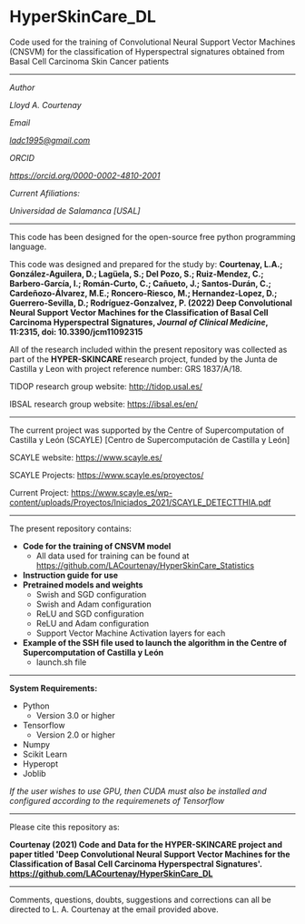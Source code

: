 # HyperSkinCare_DL
Code used for the training of Convolutional Neural Support Vector Machines (CNSVM) for the classification of Hyperspectral signatures obtained from Basal Cell Carcinoma Skin Cancer patients

-----------------------------------------------------------------------------------------------------------------

<i>
Author

Lloyd A. Courtenay

Email

ladc1995@gmail.com

ORCID

https://orcid.org/0000-0002-4810-2001

Current Afiliations:

Universidad de Salamanca [USAL]

</i>

---------------------------------------------------------------------------------------------------

This code has been designed for the open-source free python programming language.

This code was designed and prepared for the study by:
<b> Courtenay, L.A.; González-Aguilera, D.; Lagüela, S.; Del Pozo, S.; Ruiz-Mendez, C.; Barbero-García, I.; Román-Curto, C.; Cañueto, J.;
Santos-Durán, C.; Cardeñozo-Álvarez, M.E.; Roncero-Riesco, M.; Hernandez-Lopez, D.; Guerrero-Sevilla, D.; Rodríguez-Gonzalvez, P. (2022)
Deep Convolutional Neural Support Vector Machines for the Classification of Basal Cell Carcinoma Hyperspectral Signatures, <i>Journal of Clinical Medicine</i>, 11:2315, doi: 10.3390/jcm11092315</b>

All of the research included within the present repository was collected as part of the <b> HYPER-SKINCARE </b> research project, funded by the
Junta de Castilla y Leon with project reference number: GRS 1837/A/18.

TIDOP research group website: http://tidop.usal.es/

IBSAL research group website: https://ibsal.es/en/

---------------------------------------------------------------------------------------------------

The current project was supported by the Centre of Supercomputation of Castilla y León (SCAYLE) [Centro de Supercomputación de Castilla y León]

SCAYLE website: https://www.scayle.es/

SCAYLE Projects: https://www.scayle.es/proyectos/

Current Project: https://www.scayle.es/wp-content/uploads/Proyectos/Iniciados_2021/SCAYLE_DETECTTHIA.pdf

---------------------------------------------------------------------------------------------------

The present repository contains:

* <b> Code for the training of CNSVM model </b>
    * All data used for training can be found at https://github.com/LACourtenay/HyperSkinCare_Statistics
* <b> Instruction guide for use </b>
* <b> Pretrained models and weights </b>
    * Swish and SGD configuration
    * Swish and Adam configuration
    * ReLU and SGD configuration
    * ReLU and Adam configuration
    * Support Vector Machine Activation layers for each
* <b> Example of the SSH file used to launch the algorithm in the Centre of Supercomputation of Castilla y León </b>
    * launch.sh file
---------------------------------------------------------------------------------------------------

<b>System Requirements: </b>

* Python
    * Version 3.0 or higher
* Tensorflow
    * Version 2.0 or higher
* Numpy
* Scikit Learn
* Hyperopt
* Joblib

<i>If the user wishes to use GPU, then CUDA must also be installed and configured according to the requiremenets of Tensorflow</i>

---------------------------------------------------------------------------------------------------

Please cite this repository as:

 <b> Courtenay (2021) Code and Data for the HYPER-SKINCARE project and paper titled 'Deep Convolutional Neural Support Vector Machines for the Classification of Basal Cell Carcinoma Hyperspectral Signatures'. https://github.com/LACourtenay/HyperSkinCare_DL
</b>

---------------------------------------------------------------------------------------------------

Comments, questions, doubts, suggestions and corrections can all be directed to L. A. Courtenay at the email provided above.

